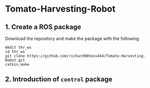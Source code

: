 # Tomato-Harvesting-Robot

## 1. Create a ROS package
Download the repository and make the package with the following
```
mkdit thr_ws
cd thr_ws
git clone https://github.com/richard98hess444/Tomato-Harvesting-Robot.git
catkin_make
```

## 2. Introduction of ```control``` package
